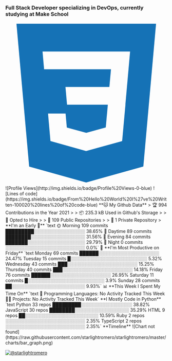 ### Full Stack Developer specializing in DevOps, currently studying at Make School

<svg viewBox="0 0 128 128">
  <path fill="#1572B6" d="M8.76 1l10.055 112.883 45.118 12.58 45.244-12.626 10.063-112.837h-110.48zm89.591 25.862l-3.347 37.605.01.203-.014.467v-.004l-2.378 26.294-.262 2.336-28.36 7.844v.001l-.022.019-28.311-7.888-1.917-21.739h13.883l.985 11.054 15.386 4.17-.004.008v-.002l15.443-4.229 1.632-18.001h-32.282999999999994l-.277-3.043-.631-7.129-.331-3.828h34.748999999999995l1.264-14h-52.926l-.277-3.041-.63-7.131-.332-3.828h69.281l-.331 3.862z">
</path>
</svg>

 <!-- START_SECTION:waka --> ![Profile Views](http://img.shields.io/badge/Profile%20Views-0-blue) ![Lines of code](https://img.shields.io/badge/From%20Hello%20World%20I%27ve%20Written-100020%20lines%20of%20code-blue) **🐱 My Github Data** > 🏆 994 Contributions in the Year 2021 > > 📦 235.3 kB Used in Github's Storage > > 💼 Opted to Hire > > 📜 109 Public Repositories > > 🔑 1 Private Repository > **I'm an Early 🐤** `text 🌞 Morning 109 commits █████████░░░░░░░░░░░░░░░░ 38.65% 🌆 Daytime 89 commits ████████░░░░░░░░░░░░░░░░░ 31.56% 🌃 Evening 84 commits ███████░░░░░░░░░░░░░░░░░░ 29.79% 🌙 Night 0 commits ░░░░░░░░░░░░░░░░░░░░░░░░░ 0.0%` 📅 **I'm Most Productive on Friday** `text Monday 69 commits ██████░░░░░░░░░░░░░░░░░░░ 24.47% Tuesday 15 commits █░░░░░░░░░░░░░░░░░░░░░░░░ 5.32% Wednesday 43 commits ███░░░░░░░░░░░░░░░░░░░░░░ 15.25% Thursday 40 commits ███░░░░░░░░░░░░░░░░░░░░░░ 14.18% Friday 76 commits ██████░░░░░░░░░░░░░░░░░░░ 26.95% Saturday 11 commits █░░░░░░░░░░░░░░░░░░░░░░░░ 3.9% Sunday 28 commits ██░░░░░░░░░░░░░░░░░░░░░░░ 9.93%` 📊 **This Week I Spent My Time On** `text 💬 Programming Languages: No Activity Tracked This Week 🐱‍💻 Projects: No Activity Tracked This Week` **I Mostly Code in Python** `text Python 33 repos █████████░░░░░░░░░░░░░░░░ 38.82% JavaScript 30 repos ████████░░░░░░░░░░░░░░░░░ 35.29% HTML 9 repos ██░░░░░░░░░░░░░░░░░░░░░░░ 10.59% Ruby 2 repos ░░░░░░░░░░░░░░░░░░░░░░░░░ 2.35% TypeScript 2 repos ░░░░░░░░░░░░░░░░░░░░░░░░░ 2.35%` **Timeline** ![Chart not found](https://raw.githubusercontent.com/starlightromero/starlightromero/master/charts/bar_graph.png) <!-- END_SECTION:waka -->

[![@starlightromero](https://cdn.jsdelivr.net/npm/simple-icons@3.0.1/icons/medium.svg)](https://medium.com/@starlightromero)
